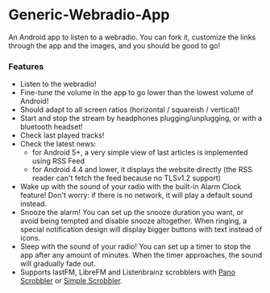 
# Generic-Webradio-App

An Android app to listen to a webradio. You can fork it, customize the links through the app and the images, and you should be good to go!

### Features

- Listen to the webradio!
- Fine-tune the volume in the app to go lower than the lowest volume of Android!
- Should adapt to all screen ratios (horizontal / squareish / vertical)!
- Start and stop the stream by headphones plugging/unplugging, or with a bluetooth headset!
- Check last played tracks!
- Check the latest news: 
  * for Android 5+, a very simple view of last articles is implemented using RSS Feed
  * for Android 4.4 and lower, it displays the website directly (the RSS reader can't fetch the feed because no TLSv1.2 support)
- Wake up with the sound of your radio with the built-in Alarm Clock feature! Don't worry: if there is no network, it will play a default sound instead.
- Snooze the alarm! You can set up the snooze duration you want, or avoid being tempted and disable snooze altogether. When ringing, a special notification design will display bigger buttons with text instead of icons.
- Sleep with the sound of your radio! You can set up a timer to stop the app after any amount of minutes. When the timer approaches, the sound will gradually fade out.
- Supports lastFM, LibreFM and Listenbrainz scrobblers with [Pano Scrobbler](https://play.google.com/store/apps/details?id=com.arn.scrobble) or [Simple Scrobbler](https://play.google.com/store/apps/details?id=com.adam.aslfms&hl=en_US).
